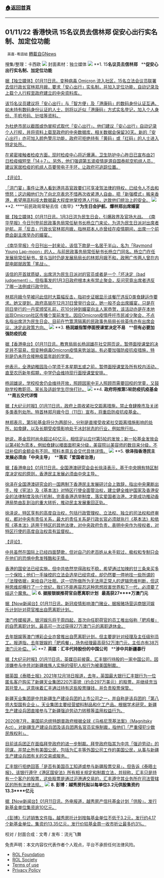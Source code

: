 ###  [:house:返回首頁](https://github.com/ourhimalayas/txt)
---


## 01/11/22 香港快讯 15名议员去信林郑 促安心出行实名制、加定位功能
` 英喜-粵語組` [轉載自GNews](https://gnews.org/zh-hans/1847608/)

搜集/整理：卡西欧
![](https://assets.gnews.org/wp-content/uploads/2022/01/0111fenmian.jpg)
封面素材：独立媒体
![](https://assets.gnews.org/wp-content/uploads/2022/01/Screen-Shot-2022-01-11-at-8.28.19-AM.png)
**1. 15****名议员去信林郑****   ****促安心出行实名制、加定位功能**

[据【独立媒体】01月11日讯，变种病毒 Omicron 流入社区，15名立法会议员联署去信行政长官林郑月娥，要求「安心出行」实名制，并加入定位功能，自动记录及上载个人行程至政府建立的中央资料库。](https://www.inmediahk.net/node/政經/15名議員去信林鄭-促安心出行實名制、加定位功能)

[该15名议员建议将「安心出行」与「智方便」及「港康码」的数码身份认证互通。如未持有数码身份认证的人士，则将以近似「港康码」方式实名登记，加入个人身份、手机号码、针咭等资料。](https://www.inmediahk.net/node/政經/15名議員去信林鄭-促安心出行實名制、加定位功能)

[为杜绝市民以截图或伪冒程式取代「安心出行」，他们建议「安心出行」自动记录个人行程，并将资料上载至政府的中央数据库，相关数据会保留30天。新的「安心出行」亦可加入颜色警示功能，政府可拒绝持有「黄码」或「红码」的人士进入特定处所。](https://www.inmediahk.net/node/政經/15名議員去信林鄭-促安心出行實名制、加定位功能)

[在紧密接触者检疫方面，现时检疫中心将近爆满，卫生防护中心昨日已宣布由21日检疫缩短至「14＋7」。另外，他们强调第五波疫情是源自国泰航空机组人员，建议家居检疫的机组人员要带电子手环，让政府可追踪位置。](https://www.inmediahk.net/node/政經/15名議員去信林鄭-促安心出行實名制、加定位功能)

[【评论】](https://www.inmediahk.net/node/政經/15名議員去信林鄭-促安心出行實名制、加定位功能)

[「洪门宴」事件让港人看到港共高官政要们可享凌驾法律的特权，已经令人不齿和愤怒；这边厢他们为了向北京表忠不惜再次收紧港人自由，把「新强模式」搬来香港，希望用高科技大数据最大程度地掌控港人行纵，达致他们统治上的安全。](https://www.inmediahk.net/node/政經/15名議員去信林鄭-促安心出行實名制、加定位功能)
![](https://assets.gnews.org/wp-content/uploads/2022/01/Screen-Shot-2022-01-11-at-8.28.29-AM.png)
**2. ****前民政局常秘去信《南早》****为生日会护航、爆林郑出席婚宴**

[据【独立媒体】01月11日讯，1月3日洪为民生日会，引爆政界及官场大战。 《南华早报》今日刊登前民政事务局常任秘书长杨立门来论，为洪为民生日派对出席者护航，并「反击」行政长官林郑月娥，指林郑本人亦曾经在疫情期间，出席一个前商会副主席举办的婚宴。](https://www.inmediahk.net/node/政經/前民政局常秘去信《南早》-為生日會護航、爆林鄭出席婚宴)

[《南华早报》今日刊出一封来论，该信下款是一名居于半山，名为「Raymond Young Lap-moon」的人，与前民政事务局常任秘书长杨立门同名。杨立门在任发展局常任秘书，曾与当时仍是发展局局长的林郑月娥不和，政圈广传两人曾在内部电邮就政策「笔战」。](https://www.inmediahk.net/node/政經/前民政局常秘去信《南早》-為生日會護航、爆林鄭出席婚宴)

[该信的开首就质疑，出席洪为民生日派对的官员或者是一个「坏决定（bad judgement）」，但指事发的1月3日政府根本未有禁止聚会，反问究竟出席者违反了哪一法例或行政守则。](https://www.inmediahk.net/node/政經/前民政局常秘去信《南早》-為生日會護航、爆林鄭出席婚宴)

[林郑月娥今早被问此信时大篇幅反击，指初步证据显示该餐厅违反D类食肆运作要求。她又提到，政府高层在12月31日曾举行会议，她一般不会出席婚宴，只是在同日举行的一丹奖颁奖礼前，花10分钟到婚宴向主人家恭贺，该活动亦是在本地出现Omicron社区传播个案前发生。因应Omicron疫情呼吁市民减少聚会，不点名指出席洪为民生日会、目前在竹篙湾隔离的民政事务局局长徐英伟亦有出席会议、决定此政策方向。](https://www.inmediahk.net/node/政經/前民政局常秘去信《南早》-為生日會護航、爆林鄭出席婚宴)
![](https://assets.gnews.org/wp-content/uploads/2022/01/Screen-Shot-2022-01-11-at-8.28.42-AM.png)
**3. ****杨润雄指暂停面授课堂决定不易****   ****但有必要加强防疫抗疫**

[据【香港电台】01月11日讯，教育局局长杨润雄在社交网页说，暂停面授课堂的决定并不容易，但变种病毒Omicron疫情来势汹汹，有必要加强防疫抗疫措施，特别是仍未符合接种疫苗年龄的学童。](https://news.rthk.hk/rthk/ch/component/k2/1628344-20220111.htm)

[他表示，全港幼稚园及小学须于本星期五或之前，暂停面授课堂及所有校内活动，直至农历新年假期，中学仍会维持现行面授课堂安排。](https://news.rthk.hk/rthk/ch/component/k2/1628344-20220111.htm)

[杨润雄说，学校校舍仍会维持开放，照顾因家中无人照顾而需要回校的学童，又鼓励学校教职员、家长及适龄学生尽快打针。](https://news.rthk.hk/rthk/ch/component/k2/1628344-20220111.htm)
![](https://assets.gnews.org/wp-content/uploads/2022/01/Screen-Shot-2022-01-11-at-8.28.52-AM.png)
**4. ****政府将推第****5****轮防疫抗疫基金****   ****周五交代详情**

[据【大纪元时报】01月11日讯，政府上周收紧社交距离措施，禁止食肆晚市及关闭多类表列处所。特首林郑月娥今日（11日）宣布，将重启防疫抗疫基金。](https://hk.epochtimes.com/news/2022-01-11/67812481)

[林郑表示，第5轮基金将分为两部分，分别是直接受收紧社交距离措施影响的处所，如食肆，以及长期受疫情影响处于冰封状态的行业，例如旅行社。](https://hk.epochtimes.com/news/2022-01-11/67812481)

[她说，基金现时尚余超过40亿元，相信足以应付第5轮的发放；新一轮基金发放会以第4轮为蓝本，例如食肆以楼面面积来分级，美容院以美容师的数目来分级，不过补偿的金额会有不同，预料本周五会交代具体详情。](https://hk.epochtimes.com/news/2022-01-11/67812481)
![](https://assets.gnews.org/wp-content/uploads/2022/01/Screen-Shot-2022-01-11-at-8.29.01-AM.png)
**5. ****徐泽指香港民主发展必须由「中央主导」****  ****落实「爱国者治港」**

[据【香港电台】01月11日讯，全国港澳研究会会长徐泽表示，基于中央拥有特区制度决定权的原则，香港民主发展必须由中央主导。](https://news.rthk.hk/rthk/ch/component/k2/1628315-20220111.htm)

[徐泽在全国港澳研究会的一国两制下香港民主发展研讨会上致辞，指出中央果断出手，按《宪法》及《基本法》对特区行使全面管治权，建立健全维护国家及香港安全的法律制度及执行机制，完善香港选举制度，落实爱国者治港，才能成功推动香港局势由乱到治的重大转折，推动民主发展重回正轨。](https://news.rthk.hk/rthk/ch/component/k2/1628315-20220111.htm)

[徐泽说，特区享有的高度自治权，包括行政管理权、立法权、独立的司法权和终审权，都对中央有责任关系，最大的责任关系是行政长官必须就执行《基本法》和依照《基本法》适用于特区的其他法律，对中央政府负责，表明中央作为授权者，对特区行使的高度自治权具有监督权。](https://news.rthk.hk/rthk/ch/component/k2/1628315-20220111.htm)

[【评论】](https://news.rthk.hk/rthk/ch/component/k2/1628315-20220111.htm)

[中共虽然在国际上已经四面楚歌，但对自己的老百姓从未手软过，极权和专制只会在他们的恐惧中愈发残酷和无情。](https://news.rthk.hk/rthk/ch/component/k2/1628315-20220111.htm)

[香港的国安法已经实施，但中共依然觉得政权不稳，希望通过加辣的廿三条来买多一个保险；他们一手操控的立法会选举已经完成，却仍然要一停地找一些所谓的「法理依据」来给自己壮胆。这一切所做所为无法用正常人的逻辑思维判断，但这种思维却横行了一个世纪，我们不能再容忍这种思想戕害世界和下一代，必须要了结这个魔鬼。](https://news.rthk.hk/rthk/ch/component/k2/1628315-20220111.htm)
![](https://assets.gnews.org/wp-content/uploads/2022/01/Screen-Shot-2022-01-11-at-8.29.14-AM.png)
**6. ****据报银娱推荷官自愿离职计划****   ****最高获****27****万澳门元**

[据【Now新闻台】01月11日讯，新冠疫情影响澳门赌业，据报赌场营运商银河娱乐计划针对荷官推出自愿离职计划。](https://news.now.com/home/finance/player?newsId=462912)

[澳门传媒报道，银河娱乐将于周四起，首次向任职荷官的员工推出俗称「肥鸡餐」的自愿离职计划，最高可一次过获得27万澳门元的离职退休金。](https://news.now.com/home/finance/player?newsId=462912)

[去年银娱等澳门博彩企业亦曾推出自愿离职计划，但主要是针对经理及主任级别员工。报道指，去年银娱的「肥鸡餐」，场务经理最高获52万澳门元，主任亦有38万澳门元补偿。](https://news.now.com/home/finance/player?newsId=462912)
![](https://assets.gnews.org/wp-content/uploads/2022/01/Screen-Shot-2022-01-11-at-8.29.28-AM.png)
**7. ****英媒：汇丰代持股份的中国公司****   ****涉中共新疆暴行**

[据【大纪元时报】01月11日讯，英媒日前披露，汇丰银行持股的一家中国公司，因涉嫌参与中共对新疆维族人实施的侵犯人权行为被美国制裁。](https://hk.epochtimes.com/news/2022-01-11/31241124)

[据英国《泰晤士报》2021年12月18日报道，去年，英国最大银行汇丰银行为一位匿名客户购买了新疆天业集团220万英镑（约合297万美元）的股票，并继续充当其托管人。这意味着汇丰通过持有这些股票赚钱，并负责股票保管。](https://hk.epochtimes.com/news/2022-01-11/31241124)

[新疆天业集团是中共新疆生产建设兵团的上市公司之一，并自称是该兵团的「第八师大型国有企业」。天业集团主要经营塑料制品和化工产品。根据学术研究，新疆生产建设兵团直接参与了新疆强迫劳动力转移等滥用权益行为。](https://hk.epochtimes.com/news/2022-01-11/31241124)

[2020年7月，美国前总统特朗普政府根据全球《马格尼茨基法案》（Magnitsky Act），对新疆生产建设兵团及该兵团两名官员实施制裁，指他们「严重侵犯少数民族权利」。](https://hk.epochtimes.com/news/2022-01-11/31241124)

[目前该兵团正在面临拜登政府的进一步制裁。拜登政府指其为中共「强迫劳动」的同谋，并禁止所有美国公民，包括为汇丰等外国公司工作的美国公民，从事与新疆生产建设兵团有关的交易或服务。](https://hk.epochtimes.com/news/2022-01-11/31241124)

[汇丰银行拒绝回答「是否有美国员工知道或参与新疆股票交易」，但告诉《泰晤士报》，该银行遵守《港区国安法》所有相关规定和制裁立法，并辩称，汇丰只是持有一个客户的股票，这些股票是通过沪港通交易的，汇丰遵守其业务所在司法管辖区的所有法律法规。](https://hk.epochtimes.com/news/2022-01-11/31241124)
![](https://assets.gnews.org/wp-content/uploads/2022/01/Screen-Shot-2022-01-11-at-8.29.40-AM.png)
**8. ****彭博：越秀房托拟以每单位****3.2****元供股集资约****13.3****亿元**

[据【Now新闻台】01月11日讯，外电报道，越秀房产信托基金计划「供股」，发行新基金单位集资逾10亿元。](https://news.now.com/home/finance/player?newsId=462911)

[《彭博》引述销售文件指，越秀房托计划按每基金单位不低于3.2元，发行约4.17个新基金单位，集资约13.35亿元，发行价较基金周一收市折让最多约3%。](https://news.now.com/home/finance/player?newsId=462911)

校对 / 封面合成：文粤 / 发布：流光飞舞

 

免责声明：本文内容仅代表作者个人观点，平台不承担任何法律风险。

- [ROL Foundation](https://rolfoundation.org/)
- [ROL Society](https://rolsociety.org/)
- [Terms of use](https://gnews.org/terms-of-use-3/)
- [Privacy Policy](https://gnews.org/privacy-policy/)
